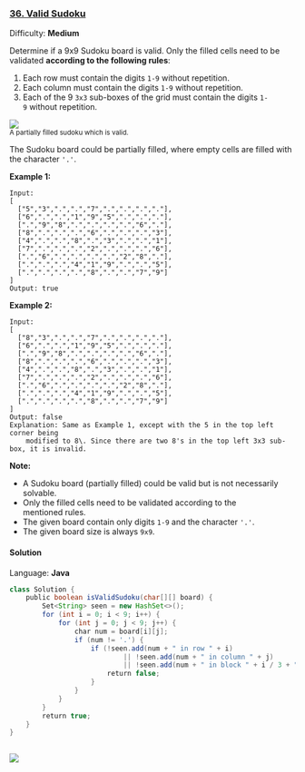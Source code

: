 ### [36\. Valid Sudoku](https://leetcode.com/problems/valid-sudoku/)

Difficulty: **Medium**


Determine if a 9x9 Sudoku board is valid. Only the filled cells need to be validated **according to the following rules**:

1.  Each row must contain the digits `1-9` without repetition.
2.  Each column must contain the digits `1-9` without repetition.
3.  Each of the 9 `3x3` sub-boxes of the grid must contain the digits `1-9` without repetition.

![](https://upload.wikimedia.org/wikipedia/commons/thumb/f/ff/Sudoku-by-L2G-20050714.svg/250px-Sudoku-by-L2G-20050714.svg.png)  
<small style="display: inline;">A partially filled sudoku which is valid.</small>

The Sudoku board could be partially filled, where empty cells are filled with the character `'.'`.

**Example 1:**

```
Input:
[
  ["5","3",".",".","7",".",".",".","."],
  ["6",".",".","1","9","5",".",".","."],
  [".","9","8",".",".",".",".","6","."],
  ["8",".",".",".","6",".",".",".","3"],
  ["4",".",".","8",".","3",".",".","1"],
  ["7",".",".",".","2",".",".",".","6"],
  [".","6",".",".",".",".","2","8","."],
  [".",".",".","4","1","9",".",".","5"],
  [".",".",".",".","8",".",".","7","9"]
]
Output: true
```

**Example 2:**

```
Input:
[
  ["8","3",".",".","7",".",".",".","."],
  ["6",".",".","1","9","5",".",".","."],
  [".","9","8",".",".",".",".","6","."],
  ["8",".",".",".","6",".",".",".","3"],
  ["4",".",".","8",".","3",".",".","1"],
  ["7",".",".",".","2",".",".",".","6"],
  [".","6",".",".",".",".","2","8","."],
  [".",".",".","4","1","9",".",".","5"],
  [".",".",".",".","8",".",".","7","9"]
]
Output: false
Explanation: Same as Example 1, except with the 5 in the top left corner being 
    modified to 8\. Since there are two 8's in the top left 3x3 sub-box, it is invalid.
```

**Note:**

*   A Sudoku board (partially filled) could be valid but is not necessarily solvable.
*   Only the filled cells need to be validated according to the mentioned rules.
*   The given board contain only digits `1-9` and the character `'.'`.
*   The given board size is always `9x9`.


#### Solution

Language: **Java**

```java
class Solution {
    public boolean isValidSudoku(char[][] board) {
        Set<String> seen = new HashSet<>();
        for (int i = 0; i < 9; i++) {
            for (int j = 0; j < 9; j++) {
                char num = board[i][j];
                if (num != '.') {
                    if (!seen.add(num + " in row " + i)
                            || !seen.add(num + " in column " + j)
                            || !seen.add(num + " in block " + i / 3 + "," + j / 3)) {
                        return false;
                    }
                }
            }
        }
        return true;
    }
}
​
```
![](https://ws1.sinaimg.cn/large/006tKfTcgy1g1ajv1n01vj30zo0lc77f.jpg)